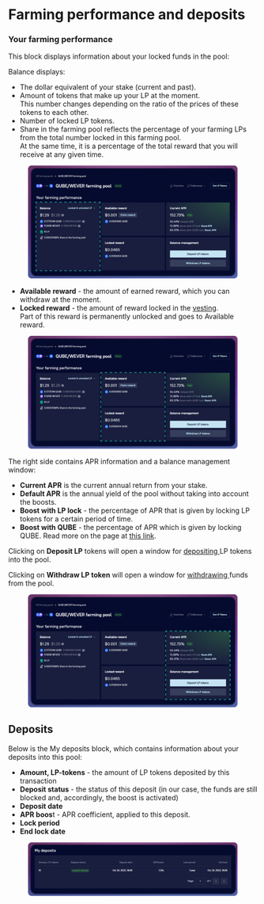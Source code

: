 # Farming performance and deposits

### Your farming performance

This block displays information about your locked funds in the pool:

Balance displays:

* The dollar equivalent of your stake (current and past).
* Amount of tokens that make up your LP at the moment. \
  This number changes depending on the ratio of the prices of these tokens to each other.
* Number of locked LP tokens.
* Share in the farming pool reflects the percentage of your farming LPs from the total number locked in this farming pool. \
  At the same time, it is a percentage of the total reward that you will receive at any given time.

<figure><img src="../../../../../.gitbook/assets/image (22) (1).png" alt=""><figcaption></figcaption></figure>

* **Available reward** - the amount of earned reward, which you can withdraw at the moment.
* **Locked reward** - the amount of reward locked in the [vesting](../../../concepts/vesting.md). \
  Part of this reward is permanently unlocked and goes to Available reward.

<figure><img src="../../../../../.gitbook/assets/image (8) (1).png" alt=""><figcaption></figcaption></figure>

The right side contains APR information and a balance management window:

* **Current APR** is the current annual return from your stake.
* **Default APR** is the annual yield of the pool without taking into account the boosts.
* **Boost with LP lock** - the percentage of APR that is given by locking LP tokens for a certain period of time.
* **Boost with QUBE** - the percentage of APR which is given by locking QUBE. Read more on the page at [this link](../../../../dao/how-to/get-a-boost.md).

Clicking on **Deposit LP** tokens will open a window for [depositing ](../../how-to/deposit-withdraw-farm-tokens.md)LP tokens into the pool.&#x20;

Clicking on **Withdraw LP token** will open a window for [withdrawing ](../../how-to/deposit-withdraw-farm-tokens.md)funds from the pool.

<figure><img src="../../../../../.gitbook/assets/image (4) (2).png" alt=""><figcaption></figcaption></figure>

## Deposits

Below is the My deposits block, which contains information about your deposits into this pool:

* **Amount, LP-tokens** - the amount of LP tokens deposited by this transaction
* **Deposit status** - the status of this deposit (in our case, the funds are still blocked and, accordingly, the boost is activated)
* **Deposit date**
* **APR boos**t - APR coefficient, applied to this deposit.
* **Lock period**
* **End lock date**

<figure><img src="../../../../../.gitbook/assets/image (2) (1).png" alt=""><figcaption></figcaption></figure>
